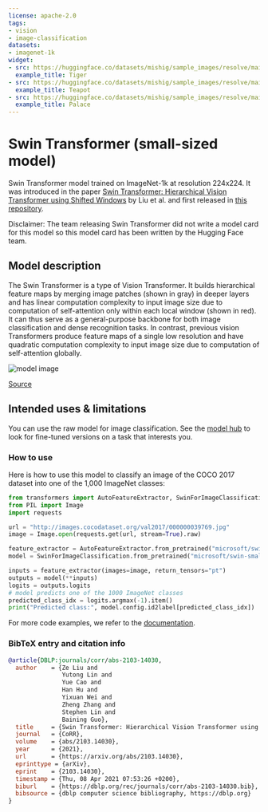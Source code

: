 ```yaml
---
license: apache-2.0
tags:
- vision
- image-classification
datasets:
- imagenet-1k
widget:
- src: https://huggingface.co/datasets/mishig/sample_images/resolve/main/tiger.jpg
  example_title: Tiger
- src: https://huggingface.co/datasets/mishig/sample_images/resolve/main/teapot.jpg
  example_title: Teapot
- src: https://huggingface.co/datasets/mishig/sample_images/resolve/main/palace.jpg
  example_title: Palace
---
```


# Swin Transformer (small-sized model) 

Swin Transformer model trained on ImageNet-1k at resolution 224x224. It was introduced in the paper [Swin Transformer: Hierarchical Vision Transformer using Shifted Windows](https://arxiv.org/abs/2103.14030) by Liu et al. and first released in [this repository](https://github.com/microsoft/Swin-Transformer). 

Disclaimer: The team releasing Swin Transformer did not write a model card for this model so this model card has been written by the Hugging Face team.

## Model description

The Swin Transformer is a type of Vision Transformer. It builds hierarchical feature maps by merging image patches (shown in gray) in deeper layers and has linear computation complexity to input image size due to computation of self-attention only within each local window (shown in red). It can thus serve as a general-purpose backbone for both image classification and dense recognition tasks. In contrast, previous vision Transformers produce feature maps of a single low resolution and have quadratic computation complexity to input image size due to computation of self-attention globally.

![model image](https://huggingface.co/datasets/huggingface/documentation-images/resolve/main/swin_transformer_architecture.png)

[Source](https://paperswithcode.com/method/swin-transformer)

## Intended uses & limitations

You can use the raw model for image classification. See the [model hub](https://huggingface.co/models?search=swin) to look for
fine-tuned versions on a task that interests you.

### How to use

Here is how to use this model to classify an image of the COCO 2017 dataset into one of the 1,000 ImageNet classes:

```python
from transformers import AutoFeatureExtractor, SwinForImageClassification
from PIL import Image
import requests

url = "http://images.cocodataset.org/val2017/000000039769.jpg"
image = Image.open(requests.get(url, stream=True).raw)

feature_extractor = AutoFeatureExtractor.from_pretrained("microsoft/swin-small-patch4-window7-224")
model = SwinForImageClassification.from_pretrained("microsoft/swin-small-patch4-window7-224")

inputs = feature_extractor(images=image, return_tensors="pt")
outputs = model(**inputs)
logits = outputs.logits
# model predicts one of the 1000 ImageNet classes
predicted_class_idx = logits.argmax(-1).item()
print("Predicted class:", model.config.id2label[predicted_class_idx])
```

For more code examples, we refer to the [documentation](https://huggingface.co/transformers/model_doc/swin.html#).

### BibTeX entry and citation info

```bibtex
@article{DBLP:journals/corr/abs-2103-14030,
  author    = {Ze Liu and
               Yutong Lin and
               Yue Cao and
               Han Hu and
               Yixuan Wei and
               Zheng Zhang and
               Stephen Lin and
               Baining Guo},
  title     = {Swin Transformer: Hierarchical Vision Transformer using Shifted Windows},
  journal   = {CoRR},
  volume    = {abs/2103.14030},
  year      = {2021},
  url       = {https://arxiv.org/abs/2103.14030},
  eprinttype = {arXiv},
  eprint    = {2103.14030},
  timestamp = {Thu, 08 Apr 2021 07:53:26 +0200},
  biburl    = {https://dblp.org/rec/journals/corr/abs-2103-14030.bib},
  bibsource = {dblp computer science bibliography, https://dblp.org}
}
```